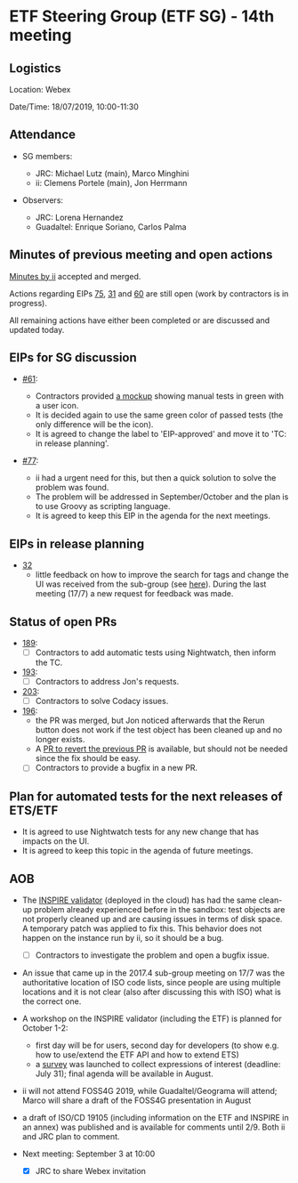 # ETF Steering Group (ETF SG) - 14th meeting

## Logistics

Location: Webex

Date/Time: 18/07/2019, 10:00-11:30

## Attendance

- SG members:
  - JRC: Michael Lutz (main), Marco Minghini
  - ii: Clemens Portele (main), Jon Herrmann

- Observers:
  - JRC: Lorena Hernandez
  - Guadaltel: Enrique Soriano, Carlos Palma

## Minutes of previous meeting and open actions

[Minutes by ii](https://github.com/etf-validator/governance/blob/master/Meetings/SG/20190618.adoc) accepted and merged.

Actions regarding EIPs [75](https://github.com/etf-validator/governance/issues/75),
[31](https://github.com/etf-validator/governance/issues/31) and [60](https://github.com/etf-validator/governance/issues/60) are still open 
(work by contractors is in progress).

All remaining actions have either been completed or are discussed and updated today.

## EIPs for SG discussion

- [#61](https://github.com/etf-validator/governance/issues/61): 
  - Contractors provided [a mockup](https://github.com/etf-validator/governance/issues/61#issuecomment-505391033) showing manual tests 
  in green with a user icon.
  - It is decided again to use the same green color of passed tests (the only difference will be the icon).
  - It is agreed to change the label to 'EIP-approved' and move it to 'TC: in release planning'. 
  
- [#77](https://github.com/etf-validator/governance/issues/77): 
  - ii had a urgent need for this, but then a quick solution to solve the problem was found.
  - The problem will be addressed in September/October and the plan is to use Groovy as scripting language.
  - It is agreed to keep this EIP in the agenda for the next meetings.

## EIPs in release planning

- [32](https://github.com/etf-validator/governance/issues/32)
  - little feedback on how to improve the search for tags and change the UI was received from the sub-group (see [here](https://github.com/inspire-eu-validation/community/issues/7#issuecomment-505344360)).
  During the last meeting (17/7) a new request for feedback was made.

## Status of open PRs

- [189](https://github.com/etf-validator/etf-webapp/pull/189):
  - [ ] Contractors to add automatic tests using Nightwatch, then inform the TC.
  
- [193](https://github.com/etf-validator/etf-webapp/pull/193): 
  - [ ] Contractors to address Jon's requests.
  
- [203](https://github.com/etf-validator/etf-webapp/pull/203): 
  - [ ] Contractors to solve Codacy issues.
  
- [196](https://github.com/etf-validator/etf-webapp/pull/196):
  - the PR was merged, but Jon noticed afterwards that the Rerun button does not work if the test object has been cleaned
  up and no longer exists.
  - A [PR to revert the previous PR](https://github.com/etf-validator/etf-webapp/pull/206) is available, but should not be needed since the fix should be easy.
  - [ ] Contractors to provide a bugfix in a new PR.
  
## Plan for automated tests for the next releases of ETS/ETF

  - It is agreed to use Nightwatch tests for any new change that has impacts on the UI.
  - It is agreed to keep this topic in the agenda of future meetings.
  
## AOB

- The [INSPIRE validator](http://inspire.ec.europa.eu/validator/) (deployed in the cloud) has had the same clean-up problem already experienced
before in the sandbox: test objects are not properly cleaned up and are causing issues in terms of disk space. A temporary patch was applied
to fix this. This behavior does not happen on the instance run by ii, so it should be a bug.
  - [ ] Contractors to investigate the problem and open a bugfix issue.

- An issue that came up in the 2017.4 sub-group meeting on 17/7 was the authoritative location of ISO code lists, since people are
using multiple locations and it is not clear (also after discussing this with ISO) what is the correct one.

- A workshop on the INSPIRE validator (including the ETF) is planned for October 1-2:
  - first day will be for users, second day for developers (to show e.g. how to use/extend the ETF API and how to extend ETS)
  - a [survey](https://ec.europa.eu/eusurvey/runner/Validator-Workshop) was launched to collect expressions of interest (deadline: July 31); final agenda will be available in August.
  
- ii will not attend FOSS4G 2019, while Guadaltel/Geograma will attend; Marco will share a draft of the FOSS4G presentation in August

- a draft of ISO/CD 19105 (including information on the ETF and INSPIRE in an annex) was published and is available for comments until 2/9.
Both ii and JRC plan to comment.

- Next meeting: September 3 at 10:00
  - [x] JRC to share Webex invitation
